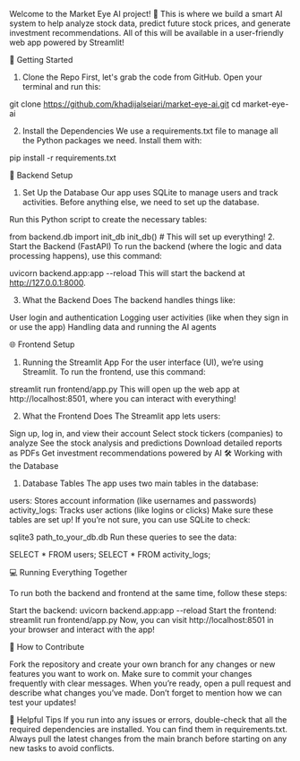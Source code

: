 Welcome to the Market Eye AI project! 🎉 
This is where we build a smart AI system to help analyze stock data, predict future stock prices, and generate investment recommendations. 
All of this will be available in a user-friendly web app powered by Streamlit!


🚀 Getting Started

1. Clone the Repo
First, let's grab the code from GitHub. Open your terminal and run this:

git clone https://github.com/khadijalseiari/market-eye-ai.git
cd market-eye-ai

2. Install the Dependencies
We use a requirements.txt file to manage all the Python packages we need. Install them with:

pip install -r requirements.txt

🔧 Backend Setup

1. Set Up the Database
Our app uses SQLite to manage users and track activities. Before anything else, we need to set up the database.

Run this Python script to create the necessary tables:

from backend.db import init_db
init_db()  # This will set up everything!
2. Start the Backend (FastAPI)
To run the backend (where the logic and data processing happens), use this command:

uvicorn backend.app:app --reload
This will start the backend at http://127.0.0.1:8000.

3. What the Backend Does
The backend handles things like:

User login and authentication
Logging user activities (like when they sign in or use the app)
Handling data and running the AI agents

🌐 Frontend Setup

1. Running the Streamlit App
For the user interface (UI), we’re using Streamlit. To run the frontend, use this command:

streamlit run frontend/app.py
This will open up the web app at http://localhost:8501, where you can interact with everything!

2. What the Frontend Does
The Streamlit app lets users:

Sign up, log in, and view their account
Select stock tickers (companies) to analyze
See the stock analysis and predictions
Download detailed reports as PDFs
Get investment recommendations powered by AI
🛠️ Working with the Database

1. Database Tables
The app uses two main tables in the database:

users: Stores account information (like usernames and passwords)
activity_logs: Tracks user actions (like logins or clicks)
Make sure these tables are set up! If you’re not sure, you can use SQLite to check:

sqlite3 path_to_your_db.db
Run these queries to see the data:

SELECT * FROM users;
SELECT * FROM activity_logs;

💻 Running Everything Together

To run both the backend and frontend at the same time, follow these steps:

Start the backend:
uvicorn backend.app:app --reload
Start the frontend:
streamlit run frontend/app.py
Now, you can visit http://localhost:8501 in your browser and interact with the app!

🤝 How to Contribute

Fork the repository and create your own branch for any changes or new features you want to work on.
Make sure to commit your changes frequently with clear messages.
When you’re ready, open a pull request and describe what changes you’ve made. Don’t forget to mention how we can test your updates!

🌟 Helpful Tips
If you run into any issues or errors, double-check that all the required dependencies are installed. You can find them in requirements.txt.
Always pull the latest changes from the main branch before starting on any new tasks to avoid conflicts.
